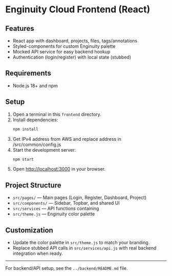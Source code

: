 
# Enginuity Cloud Frontend (React)

## Features
- React app with dashboard, projects, files, tags/annotations
- Styled-components for custom Enginuity palette
- Mocked API service for easy backend hookup
- Authentication (login/register) with local state (stubbed)

## Requirements
- Node.js 18+ and npm

## Setup
1. Open a terminal in this `frontend` directory.
2. Install dependencies:
	```sh
	npm install
	```
3. Get IPv4 address from AWS and replace address in /src/common/config.js
4. Start the development server:
	```sh
	npm start
	```
5. Open [http://localhost:3000](http://localhost:3000) in your browser.

## Project Structure
- `src/pages/` — Main pages (Login, Register, Dashboard, Project)
- `src/components/` — Sidebar, Topbar, and shared UI
- `src/services` — API functions containing 
- `src/theme.js` — Enginuity color palette

## Customization
- Update the color palette in `src/theme.js` to match your branding.
- Replace stubbed API calls in `src/services/api.js` with real backend integration when ready.

---
For backend/API setup, see the `../backend/README.md` file.
